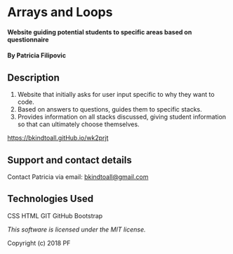 # Arrays and Loops

#### Website guiding potential students to specific areas based on questionnaire

#### By Patricia Filipovic

## Description

 1. Website that initially asks for user input specific to why they want to code. 
 2. Based on answers to questions, guides them to specific stacks.
 3. Provides information on all stacks discussed, giving student information so that can ultimately choose themselves.

https://bkindtoall.gitHub.io/wk2prjt


## Support and contact details

Contact Patricia via email: bkindtoall@gmail.com

## Technologies Used

CSS
HTML
GIT
GitHub
Bootstrap

*This software is licensed under the MIT license.*

Copyright (c) 2018 PF
